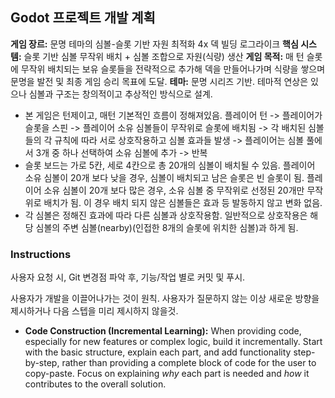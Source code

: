 ## Godot 프로젝트 개발 계획

**게임 장르:** 문명 테마의 심볼-슬롯 기반 자원 최적화 4x 덱 빌딩 로그라이크
**핵심 시스템:** 슬롯 기반 심볼 무작위 배치 + 심볼 조합으로 자원(식량) 생산
**게임 목적:** 매 턴 슬롯에 무작위 배치되는 보유 슬롯들을 전략적으로 추가해 덱을 만들어나가며 식량을 쌓으며 문명을 발전 및 최종 게임 승리 목표에 도달.
**테마:** 문명 시리즈  기반. 테마적 연상은 있으나 심볼과 구조는 창의적이고 추상적인 방식으로 설계.

- 본 게임은 턴제이고, 매턴 기본적인 흐름이 정해져있음. 플레이어 턴 -> 플레이어가 슬롯을 스핀 -> 플레이어 소유 심볼들이 무작위로 슬롯에 배치됨 -> 각 배치된 심볼들의 각 규칙에 따라 서로 상호작용하고 심볼 효과들 발생 -> 플레이어는 심볼 풀에서 3개 중 하나 선택하여 소유 심볼에 추가 -> 반복
- 슬롯 보드는 가로 5칸, 세로 4칸으로 총 20개의 심볼이 배치될 수 있음. 플레이어 소유 심볼이 20개 보다 낮을 경우, 심볼이 배치되고 남은 슬롯은 빈 슬롯이 됨. 플레이어 소유 심볼이 20개 보다 많은 경우, 소유 심볼 중 무작위로 선정된 20개만 무작위로 배치가 됨. 이 경우 배치 되지 않은 심볼들은 효과 등 발동하지 않고 변화 없음.
- 각 심볼은 정해진 효과에 따라 다른 심볼과 상호작용함. 일반적으로 상호작용은 해당 심볼의 주변 심볼(nearby)(인접한 8개의 슬롯에 위치한 심볼)과 하게 됨.

### Instructions

사용자 요청 시, Git 변경점 파악 후, 기능/작업 별로 커밋 및 푸시.

사용자가 개발을 이끌어나가는 것이 원칙. 사용자가 질문하지 않는 이상 새로운 방향을 제시하거나 다음 스텝을 미리 제시하지 않을것.
- **Code Construction (Incremental Learning):** When providing code, especially for new features or complex logic, build it incrementally. Start with the basic structure, explain each part, and add functionality step-by-step, rather than providing a complete block of code for the user to copy-paste. Focus on explaining *why* each part is needed and *how* it contributes to the overall solution.

